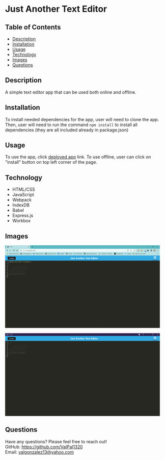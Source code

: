 # Just Another Text Editor

## Table of Contents
  * [Description](#description)
  * [Installation](#installation)
  * [Usage](#usage)
  * [Technology](#technology)
  * [Images](#images)
  * [Questions](#questions)

## Description
A simple text editor app that can be used both online and offline. 

## Installation
To install needed dependencies for the app, user will need to clone the app. Then, user will need to run the command `npm install` to install all dependencies (they are all included already in package.json)

## Usage
To use the app, click [deployed app](https://vgonzalez-text-editor.herokuapp.com/) link. To use offline, user can click on "install" button on top left corner of the page.

## Technology
  * HTML/CSS
  * JavaScript
  * Webpack
  * IndexDB
  * Babel
  * Express.js
  * Workbox

## Images
![Application Online](./imgs/work-online.PNG)

![Deployed Heroku](./imgs/deployed-offline.PNG)

## Questions
Have any questions? Please feel free to reach out!  
GitHub: https://github.com/ValPal1320  
Email: valgonzalez13@yahoo.com